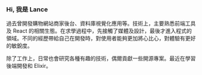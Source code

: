 ---
---

### Hi, 我是 Lance

過去曾開發購物網站商家後台、資料庫視覺化應用等。技術上，主要熟悉前端工具及 React 的相關生態。在求學過程中，先接觸了媒體及設計，最後才進入程式的領域。不同的經歷帶給自己在開發時，對使用者能夠更加將心比心，對體驗有更好的敏銳度。

除了工作上，日常也會研究各種有趣的技術，偶爾貢獻一些開源專案。最近在學習後端開發和 Elixir。